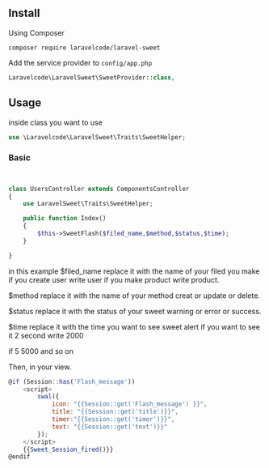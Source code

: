 ## Install

Using Composer

```
composer require laravelcode/laravel-sweet
```

Add the service provider to `config/app.php`

```php
Laravelcode\LaravelSweet\SweetProvider::class,
```


## Usage
inside  class you want to use 

```php
use \Laravelcode\LaravelSweet\Traits\SweetHelper;
```

### Basic


```php


class UsersController extends ComponentsController
{
    use LaravelSweet\Traits\SweetHelper;

    public function Index()
    {
        $this->SweetFlash($filed_name,$method,$status,$time);
    }

}
```

in this example 
$filed_name replace it with the name of your filed you make if you create user write user if you make product write product.

$method replace it with the name of your method creat or update or delete.

$status replace it with the status of your sweet warning or error or success.

$time replace it with the time you want to see sweet alert if you want to see it 2 second write 2000

if 5 5000 and so on  

































Then, in your view.

```javascript
@if (Session::has('Flash_message'))
    <script>
        swal({
            icon: "{{Session::get('Flash_message') }}",
            title: "{{Session::get('title')}}",
            timer:"{{Session::get('timer')}}",
            text: "{{Session::get('text')}}"
        });
    </script>
    {{Sweet_Session_fired()}}
@endif
```
